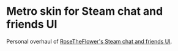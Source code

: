 # Metro skin for Steam chat and friends UI
Personal overhaul of [RoseTheFlower's Steam chat and friends UI](https://github.com/RoseTheFlower/newsteamchat).

